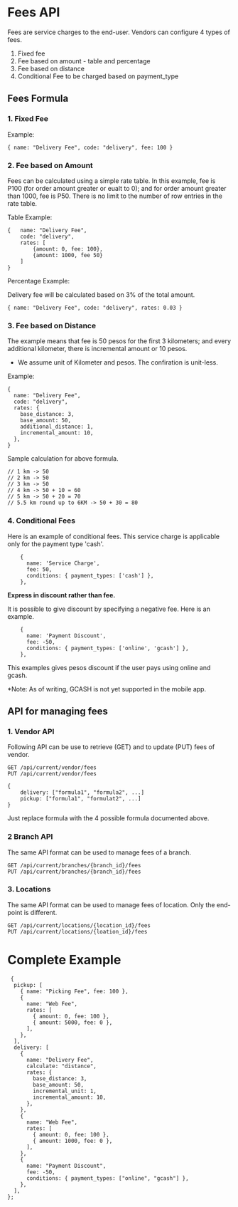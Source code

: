 # Fees API

Fees are service charges to the end-user. Vendors can configure 4 types of fees.

1. Fixed fee
2. Fee based on amount - table and percentage
3. Fee based on distance
4. Conditional Fee to be charged based on payment_type

## Fees Formula

### 1. Fixed Fee

Example:

```
{ name: "Delivery Fee", code: "delivery", fee: 100 }
```

### 2. Fee based on Amount

Fees can be calculated using a simple rate table. In this example, fee is P100 (for order amount greater or eualt to 0); and for order amount greater than 1000, fee is P50. There is no limit to the number of row entries in the rate table.

Table Example:

```
{   name: "Delivery Fee",
    code: "delivery",
    rates: [
        {amount: 0, fee: 100},
        {amount: 1000, fee 50}
    ]
}
```

Percentage Example:

Delivery fee will be calculated based on 3% of the total amount.

```
{ name: "Delivery Fee", code: "delivery", rates: 0.03 }
```

### 3. Fee based on Distance

The example means that fee is 50 pesos for the first 3 kilometers; and every additional kilometer, there is incremental amount or 10 pesos.

- We assume unit of Kilometer and pesos. The confiration is unit-less.

Example:

```
{
  name: "Delivery Fee",
  code: "delivery",
  rates: {
    base_distance: 3,
    base_amount: 50,
    additional_distance: 1,
    incremental_amount: 10,
  },
}
```

Sample calculation for above formula.

```
// 1 km -> 50
// 2 km -> 50
// 3 km -> 50
// 4 km -> 50 + 10 = 60
// 5 km -> 50 + 20 = 70
// 5.5 km round up to 6KM -> 50 + 30 = 80
```

### 4. Conditional Fees

Here is an example of conditional fees. This service charge is applicable only for the payment type 'cash'.

```
    {
      name: 'Service Charge',
      fee: 50,
      conditions: { payment_types: ['cash'] },
    },
```

**Express in discount rather than fee.**

It is possible to give discount by specifying a negative fee. Here is an example.

```
    {
      name: 'Payment Discount',
      fee: -50,
      conditions: { payment_types: ['online', 'gcash'] },
    },
```

This examples gives pesos discount if the user pays using online and gcash.

\*Note: As of writing, GCASH is not yet supported in the mobile app.

## API for managing fees

### 1. Vendor API

Following API can be use to retrieve (GET) and to update (PUT) fees of vendor.

```
GET /api/current/vendor/fees
PUT /api/current/vendor/fees
```

```
{
    delivery: ["formula1", "formula2", ...]
    pickup: ["formula1", "formulat2", ...]
}
```

Just replace formula with the 4 possible formula documented above.

### 2 Branch API

The same API format can be used to manage fees of a branch.

```
GET /api/current/branches/{branch_id}/fees
PUT /api/current/branches/{branch_id}/fees
```

### 3. Locations

The same API format can be used to manage fees of location. Only the end-point is different.

```
GET /api/current/locations/{location_id}/fees
PUT /api/current/locations/{loation_id}/fees
```

# Complete Example

```
 {
  pickup: [
    { name: "Picking Fee", fee: 100 },
    {
      name: "Web Fee",
      rates: [
        { amount: 0, fee: 100 },
        { amount: 5000, fee: 0 },
      ],
    },
  ],
  delivery: [
    {
      name: "Delivery Fee",
      calculate: "distance",
      rates: {
        base_distance: 3,
        base_amount: 50,
        incremental_unit: 1,
        incremental_amount: 10,
      },
    },
    {
      name: "Web Fee",
      rates: [
        { amount: 0, fee: 100 },
        { amount: 1000, fee: 0 },
      ],
    },
    {
      name: "Payment Discount",
      fee: -50,
      conditions: { payment_types: ["online", "gcash"] },
    },
  ],
};
```

